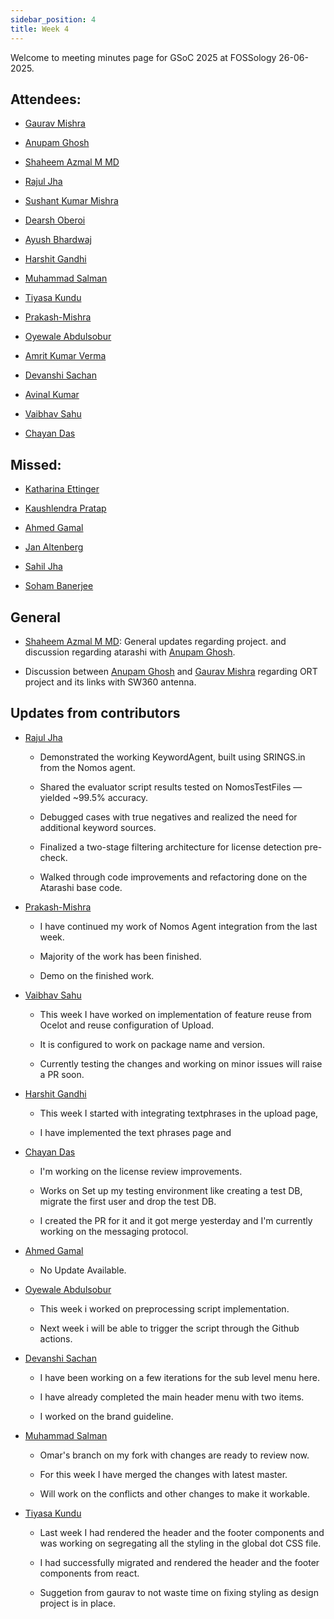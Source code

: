 ```yaml
---
sidebar_position: 4
title: Week 4
---
```


<!--
SPDX-License-Identifier: CC-BY-SA-4.0

SPDX-FileCopyrightText: 2025 Shaheem Azmal M MD <shaheem.azmal@gmail.com>
SPDX-FileCopyrightText: 2025 Siemens AG
-->

Welcome to meeting minutes page for GSoC 2025 at FOSSology 26-06-2025.

## Attendees:

  - [Gaurav Mishra](https://github.com/GMishx)

  - [Anupam Ghosh](https://github.com/ag4ums)

  - [Shaheem Azmal M MD](https://github.com/shaheemazmalmmd)

  - [Rajul Jha](https://github.com/rajuljha)

  - [Sushant Kumar Mishra](https://github.com/its-sushant)

  - [Dearsh Oberoi](https://github.com/deo002)

  - [Ayush Bhardwaj](https://github.com/hastagAB)

  - [Harshit Gandhi](https://github.com/harshitg927)

  - [Muhammad Salman](https://github.com/SalmanDeveloperz)

  - [Tiyasa Kundu](https://github.com/tiyasakundu)

  - [Prakash-Mishra](https://github.com/Prakash-Mishra-9ghz)

  - [Oyewale Abdulsobur](https://github.com/smilingprogrammer)

  - [Amrit Kumar Verma](https://github.com/amritkv)

  - [Devanshi Sachan](https://github.com/devxnshi)

  - [Avinal Kumar](https://github.com/avinal)

  - [Vaibhav Sahu](https://github.com/Vaibhavsahu2810)

  - [Chayan Das](https://github.com/ChayanDass)

## Missed:

  - [Katharina Ettinger](https://github.com/EttingerK)

  - [Kaushlendra Pratap](https://github.com/Kaushl2208)

  - [Ahmed Gamal](https://github.com/Ahmed-Gamal24)

  - [Jan Altenberg](https://github.com/JanAltenberg)

  - [Sahil Jha](https://github.com/sjha2048)

  - [Soham Banerjee](https://github.com/soham4abc)

## General

- [Shaheem Azmal M MD](https://github.com/shaheemazmalmmd): General updates regarding project. and discussion regarding atarashi with [Anupam Ghosh](https://github.com/ag4ums).

- Discussion between [Anupam Ghosh](https://github.com/ag4ums) and [Gaurav Mishra](https://github.com/GMishx) regarding ORT project and its links with SW360 antenna.

## Updates from contributors

- [Rajul Jha](https://github.com/rajuljha)

  - Demonstrated the working KeywordAgent, built using SRINGS.in from the Nomos agent.

  - Shared the evaluator script results tested on NomosTestFiles — yielded ~99.5% accuracy.

  - Debugged cases with true negatives and realized the need for additional keyword sources.

  - Finalized a two-stage filtering architecture for license detection pre-check.

  - Walked through code improvements and refactoring done on the Atarashi base code.

- [Prakash-Mishra](https://github.com/Prakash-Mishra-9ghz)

  - I have continued my work of Nomos Agent integration from the last week.

  - Majority of the work has been finished.

  - Demo on the finished work.

- [Vaibhav Sahu](https://github.com/Vaibhavsahu2810)

  - This week I have worked on implementation of feature reuse from Ocelot and reuse configuration of Upload.

  - It is configured to work on package name and version.

  - Currently testing the changes and working on minor issues will raise a PR soon.

- [Harshit Gandhi](https://github.com/harshitg927)

  - This week I started with integrating textphrases in the upload page,

  - I have implemented the text phrases page and

- [Chayan Das](https://github.com/ChayanDass)

  - I'm working on the license review improvements.

  - Works on Set up my testing environment like creating a test DB, migrate the first user and drop the test DB.

  - I created the PR for it and it got merge yesterday and I'm currently working on the messaging protocol.

- [Ahmed Gamal](https://github.com/Ahmed-Gamal24)

  - No Update Available.

- [Oyewale Abdulsobur](https://github.com/smilingprogrammer)

  - This week i worked on preprocessing script implementation.

  - Next week i will be able to trigger the script through the Github actions.

- [Devanshi Sachan](https://github.com/devxnshi)

  - I have been working on a few iterations for the sub level menu here.

  - I have already completed the main header menu with two items.

  - I worked on the brand guideline.

- [Muhammad Salman](https://github.com/SalmanDeveloperz)

  - Omar's branch on my fork with changes are ready to review now.

  - For this week I have merged the changes with latest master.

  - Will work on the conflicts and other changes to make it workable.

- [Tiyasa Kundu](https://github.com/tiyasakundu)

  - Last week I had rendered the header and the footer components and was working on segregating all the styling in the global dot CSS file.

  - I had successfully migrated and rendered the header and the footer components from react.

  - Suggetion from gaurav to not waste time on fixing styling as design project is in place.

